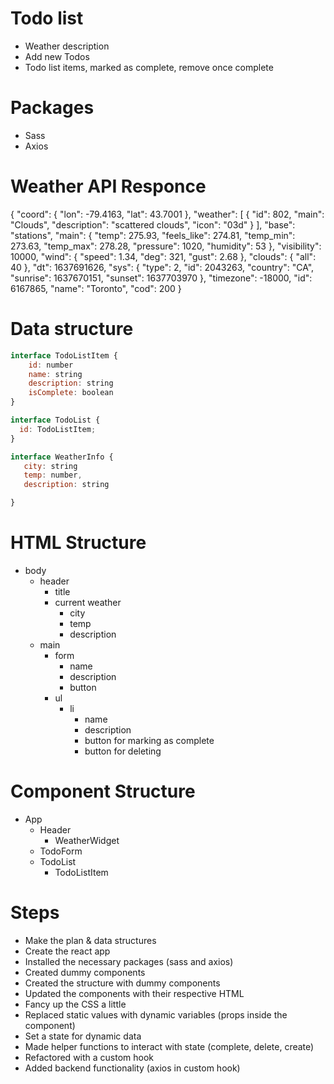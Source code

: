 # Todo list

- Weather description
- Add new Todos
- Todo list items, marked as complete, remove once complete

# Packages

- Sass
- Axios

# Weather API Responce

{
"coord": {
"lon": -79.4163,
"lat": 43.7001
},
"weather": [
{
"id": 802,
"main": "Clouds",
"description": "scattered clouds",
"icon": "03d"
}
],
"base": "stations",
"main": {
"temp": 275.93,
"feels_like": 274.81,
"temp_min": 273.63,
"temp_max": 278.28,
"pressure": 1020,
"humidity": 53
},
"visibility": 10000,
"wind": {
"speed": 1.34,
"deg": 321,
"gust": 2.68
},
"clouds": {
"all": 40
},
"dt": 1637691626,
"sys": {
"type": 2,
"id": 2043263,
"country": "CA",
"sunrise": 1637670151,
"sunset": 1637703970
},
"timezone": -18000,
"id": 6167865,
"name": "Toronto",
"cod": 200
}

# Data structure

```jsx
interface TodoListItem {
    id: number
    name: string
    description: string
    isComplete: boolean
}
```

```jsx
interface TodoList {
  id: TodoListItem;
}
```

```jsx
interface WeatherInfo {
   city: string
   temp: number,
   description: string

}
```

# HTML Structure

- body
  - header
    - title
    - current weather
      - city
      - temp
      - description
  - main
    - form
      - name
      - description
      - button
    - ul
      - li
        - name
        - description
        - button for marking as complete
        - button for deleting

# Component Structure

- App
  - Header
    - WeatherWidget
  - TodoForm
  - TodoList
    - TodoListItem

# Steps

- Make the plan & data structures
- Create the react app
- Installed the necessary packages (sass and axios)
- Created dummy components
- Created the structure with dummy components
- Updated the components with their respective HTML
- Fancy up the CSS a little
- Replaced static values with dynamic variables (props inside the component)
- Set a state for dynamic data
- Made helper functions to interact with state (complete, delete, create)
- Refactored with a custom hook
- Added backend functionality (axios in custom hook)
